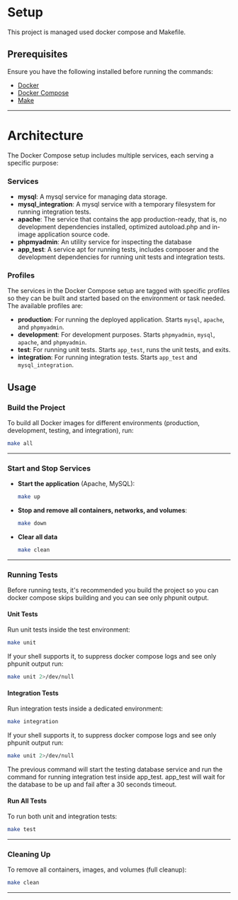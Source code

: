 # Setup

This project is managed used docker compose and Makefile.

## Prerequisites
Ensure you have the following installed before running the commands:
- [Docker](https://www.docker.com/)
- [Docker Compose](https://docs.docker.com/compose/)
- [Make](https://www.gnu.org/software/make/)

---

# Architecture

The Docker Compose setup includes multiple services, each serving a specific purpose:

### Services
- **mysql**: A mysql service for managing data storage.
- **mysql_integration**: A mysql service with a temporary filesystem for running integration tests.
- **apache**: The service that contains the app production-ready, that is, no development dependencies installed, optimized autoload.php and in-image application source code.
- **phpmyadmin**: An utility service for inspecting the database
- **app_test**: A service apt for running tests, includes composer and the development dependencies for running unit tests and integration tests.

### Profiles

The services in the Docker Compose setup are tagged with specific profiles so they can be built and started based on the environment or task needed. The available profiles are:

- **production**: For running the deployed application. Starts `mysql`, `apache`, and `phpmyadmin`.
- **development**: For development purposes. Starts `phpmyadmin`, `mysql`, `apache`, and `phpmyadmin`.
- **test**: For running unit tests. Starts `app_test`, runs the unit tests, and exits.
- **integration**: For running integration tests. Starts `app_test` and `mysql_integration`.
 
## Usage

### Build the Project
To build all Docker images for different environments (production, development, testing, and integration), run:

```sh
make all
```

---

### Start and Stop Services
- **Start the application** (Apache, MySQL):  
  ```sh
  make up
  ```
- **Stop and remove all containers, networks, and volumes**:  
  ```sh
  make down
  ```
- **Clear all data**
  ```sh
  make clean
  ```
---

### Running Tests

Before running tests, it's recommended you build the project so you can docker compose skips building and you can see only phpunit output.


#### Unit Tests
Run unit tests inside the test environment:

```sh
make unit
```

If your shell supports it, to suppress docker compose logs and see only phpunit output run:

```sh
make unit 2>/dev/null
```

#### Integration Tests
Run integration tests inside a dedicated environment:

```sh
make integration

```
If your shell supports it, to suppress docker compose logs and see only phpunit output run:

```sh
make unit 2>/dev/null
```

The previous command will start the testing database service and run the command for running integration test inside app_test. app_test will wait for the database to be up and fail after a 30 seconds timeout.

#### Run All Tests
To run both unit and integration tests:

```sh
make test
```

---

### Cleaning Up
To remove all containers, images, and volumes (full cleanup):

```sh
make clean
```
---
